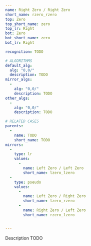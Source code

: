 ```yaml
---
name: Right Zero / Right Zero
short_name: rzero_rzero
top: Zero
top_short_name: zero
top_lr: Right
bot: Zero
bot_short_name: zero
bot_lr: Right

recognition: TODO

# ALGORITHMS
default_alg:
  alg: "0,0/"
  description: TODO
mirror_algs:
  -
    alg: "0,0/"
    description: TODO
other_algs:
  -
    alg: "0,0/"
    description: TODO

# RELATED CASES
parents:
  -
    name: TODO
    short_name: TODO
mirrors:
  -
    type: lr
    values: 
      -
        name: Left Zero / Left Zero
        short_name: lzero_lzero
  -
    type: pseudo
    values: 
      -
        name: Left Zero / Right Zero
        short_name: lzero_rzero
      -
        name: Right Zero / Left Zero
        short_name: rzero_lzero


---
```


Description TODO

